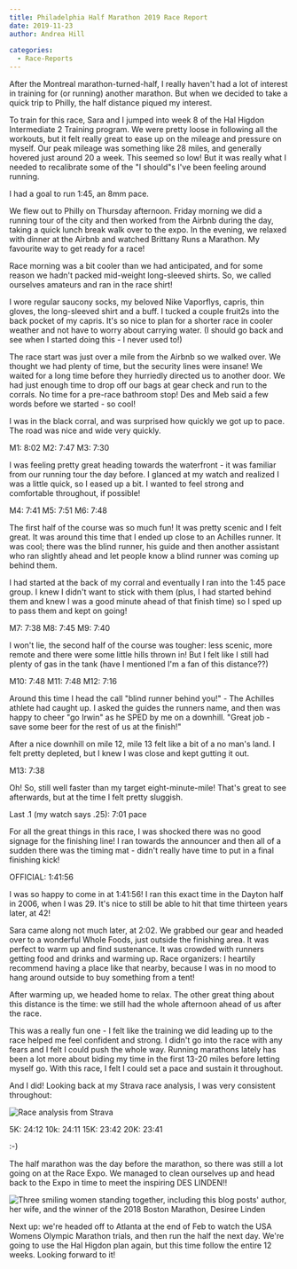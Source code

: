 ```yaml
---
title: Philadelphia Half Marathon 2019 Race Report 
date: 2019-11-23
author: Andrea Hill
  
categories:
  - Race-Reports
---
```


After the Montreal marathon-turned-half, I really haven't had a lot of interest in training for (or running) another marathon. But when we decided to take a quick trip to Philly, the half distance piqued my interest. 

To train for this race, Sara and I jumped into week 8 of the Hal Higdon Intermediate 2 Training program. We were pretty loose in following all the workouts, but it felt really great to ease up on the mileage and pressure on myself. Our peak mileage was something like 28 miles, and generally hovered just around 20 a week. This seemed so low! But it was really what I needed to recalibrate some of the "I should"s I've been feeling around running. 

I had a goal to run 1:45, an 8mm pace. 

We flew out to Philly on Thursday afternoon. Friday morning we did a running tour of the city and then worked from the Airbnb during the day, taking a quick lunch break walk over to the expo. In the evening, we relaxed with dinner at the Airbnb and watched Brittany Runs a Marathon. My favourite way to get ready for a race!

Race morning was a bit cooler than we had anticipated, and for some reason we hadn't packed mid-weight long-sleeved shirts. So, we called ourselves amateurs and ran in the race shirt! 

I wore regular saucony socks, my beloved Nike Vaporflys, capris, thin gloves, the long-sleeved shirt and a buff.  I tucked a couple fruit2s into the back pocket of my capris. It's so nice to plan for a shorter race in cooler weather and not have to worry about carrying water. (I should go back and see when I started doing this - I never used to!)

The race start was just over a mile from the Airbnb so we walked over. We thought we had plenty of time, but the security lines were insane! We waited for a long time before they hurriedly directed us to another door. We had just enough time to drop off our bags at gear check and run to the corrals. No time for a pre-race bathroom stop! Des and Meb said a few words before we started - so cool! 

I was in the black corral, and was surprised how quickly we got up to pace. The road was nice and wide very quickly. 


M1: 8:02
M2: 7:47
M3: 7:30

I was feeling pretty great heading towards the waterfront - it was familiar from our running tour the day before. I glanced at my watch and realized I was a little quick, so I eased up a bit. I wanted to feel strong and comfortable throughout, if possible!

M4: 7:41
M5: 7:51
M6: 7:48


The first half of the course was so much fun! It was pretty scenic and I felt great. It was around this time that I ended up close to an Achilles runner. It was cool; there was the blind runner, his guide and then another assistant who ran slightly ahead and let people know a blind runner was coming up behind them.  


I had started at the back of my corral and eventually I ran into the 1:45 pace group. I knew I didn't want to stick with them (plus, I had started behind them and knew I was a good minute ahead of that finish time) so I sped up to pass them and kept on going! 

M7: 7:38
M8: 7:45
M9: 7:40

I won't lie, the second half of the course was tougher: less scenic, more remote and there were some little hills thrown in! But I felt like I still had plenty of gas in the tank (have I mentioned I'm a fan of this distance??)

M10: 7:48
M11: 7:48
M12: 7:16

Around this time I head the call "blind runner behind you!" - The Achilles athlete had caught up. I asked the guides the runners name, and then was happy to cheer "go Irwin" as he SPED by me on a downhill. "Great job - save some beer for the rest of us at the finish!"

After a nice downhill on mile 12, mile 13 felt like a bit of a no man's land. I felt pretty depleted, but I knew I was close and kept gutting it out.

M13: 7:38

Oh! So, still well faster than my target eight-minute-mile! That's great to see afterwards, but at the time I felt pretty sluggish. 

Last .1 (my watch says .25): 7:01 pace

For all the great things in this race, I was shocked there was no good signage for the finishing line! I ran towards the announcer and then all of a sudden there was the timing mat - didn't really have time to put in a final finishing kick! 

OFFICIAL: 1:41:56

I was so happy to come in at 1:41:56! I ran this exact time in the Dayton half in 2006, when I was 29. It's nice to still be able to hit that time thirteen years later, at 42! 

Sara came along not much later, at 2:02. We grabbed our gear and headed over to a wonderful Whole Foods, just outside the finishing area. It was perfect to warm up and find sustenance. It was crowded with runners getting food and drinks and warming up. Race organizers: I heartily recommend having a place like that nearby, because I was in no mood to hang around outside to buy something from a tent! 

After warming up, we headed home to relax. The other great thing about this distance is the time: we still had the whole afternoon ahead of us after the race. 

This was a really fun one - I felt like the training we did leading up to the race helped me feel confident and strong. I didn't go into the race with any fears and I felt I could push the whole way. Running marathons lately has been a lot more about biding my time in the first 13-20 miles before letting myself go. With this race, I felt I could set a pace and sustain it throughout. 

And I did! Looking back at my Strava race analysis, I was very consistent throughout: 



![Race analysis from Strava](/gothedistance/assets/images/2019-11-23-philly-race.png)

5K: 24:12
10k: 24:11
15K: 23:42
20K: 23:41

:-)

The half marathon was the day before the marathon, so there was still a lot going on at the Race Expo. We managed to clean ourselves up and head back to the Expo in time to meet the inspiring DES LINDEN!! 


![Three smiling women standing together, including this blog posts' author, her wife, and the winner of the 2018 Boston Marathon, Desiree Linden](/gothedistance/assets/images/2019-11-23-deslinden.png)


Next up: we're headed off to Atlanta at the end of Feb to watch the USA Womens Olympic Marathon trials, and then run the half the next day. We're going to use the Hal Higdon plan again, but this time follow the entire 12 weeks. Looking forward to it! 



